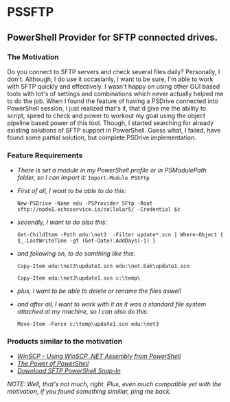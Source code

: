 # PSSFTP

## PowerShell Provider for SFTP connected drives.

### The Motivation

Do you connect to SFTP servers and check several files daily? Personally, I don't. 
Although, I do use it occasianly, I want to be sure, I'm able to work with SFTP quickly and effectively. 
I wasn't happy on using other GUI based tools with lot's of settings and combinations which never actually helped me to do the job.
When I found the feature of having a PSDrive connected into PowerShell session, I just realized that's it, that'd give me the ability to script,
speed to check and power to workout my goal using the object pipeline based power of this tool.
Though, I started searching for already existing solutions of SFTP support in PowerShell. Guess what, I failed, have found some partial solution, but complete PSDrive implementation.   

### Feature Requirements

- *There is set a module in my PowerShell profile or in PSModulePath folder, so I can import it:*
    ```Import-Module PSSFtp```

- *First of all, I want to be able to do this:*

    ```New-PSDrive -Name edu -PSProvider SFtp -Root sftp://node1.echoservice.io/cellular5/ -Credential $c```

- *secondly, I want to do also this:*

    ```Get-ChildItem -Path edu:\net3  -Filter update*.scn | Where-Object { $_.LastWriteTime -gt (Get-Date).AddDays(-1) }```

- *and following on, to do somthing like this:*

    ```Copy-Item edu:\net3\update1.scn edu:\net.bak\update1.scn```
    
    ```Copy-Item edu:\net3\update1.scn c:\temp\```

- *plus, I want to be able to delete or rename the files aswell*

- *and after all, I want to work with it as it was a standard file system attached at my machine, so I can also do this:*

    ```Move-Item -Force c:\temp\update1.scn edu:\net3```


### Products similar to the motivation

- *[WinSCP - Using WinSCP .NET Assembly from PowerShell](https://winscp.net/eng/docs/library_powershell)*
- *[The Power of PowerShell](http://www.jamsscheduler.com/doc/JAMSHelp/ThePowerofPowerShell.html)*
- *[Download SFTP PowerShell Snap-In](http://www.k-tools.nl/index.php/download-sftp-powershell-snap-in/)*


*NOTE: Well, that's not much, right. Plus, even much compatible yet with the motivation, if you found something similiar, ping me back.*